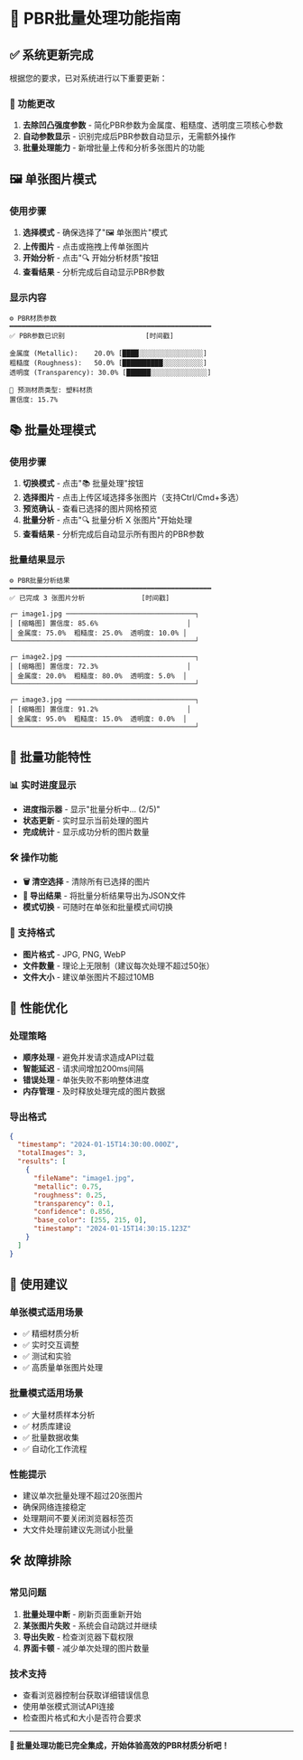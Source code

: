 # 🚀 PBR批量处理功能指南

## ✅ 系统更新完成

根据您的要求，已对系统进行以下重要更新：

### 🎯 功能更改
1. **去除凹凸强度参数** - 简化PBR参数为金属度、粗糙度、透明度三项核心参数
2. **自动参数显示** - 识别完成后PBR参数自动显示，无需额外操作
3. **批量处理能力** - 新增批量上传和分析多张图片的功能

## 🖼️ 单张图片模式

### 使用步骤
1. **选择模式** - 确保选择了"🖼️ 单张图片"模式
2. **上传图片** - 点击或拖拽上传单张图片
3. **开始分析** - 点击"🔍 开始分析材质"按钮
4. **查看结果** - 分析完成后自动显示PBR参数

### 显示内容
```
⚙️ PBR材质参数
━━━━━━━━━━━━━━━━━━━━━━━━━━━━━━━━━━━━━━━━━━━━━━━━━━
✅ PBR参数已识别                    [时间戳]

金属度 (Metallic):    20.0% [████░░░░░░░░░░░░░░░░]
粗糙度 (Roughness):   50.0% [██████████░░░░░░░░░░]  
透明度 (Transparency): 30.0% [██████░░░░░░░░░░░░░░]

🎨 预测材质类型: 塑料材质
置信度: 15.7%
```

## 📚 批量处理模式

### 使用步骤
1. **切换模式** - 点击"📚 批量处理"按钮
2. **选择图片** - 点击上传区域选择多张图片（支持Ctrl/Cmd+多选）
3. **预览确认** - 查看已选择的图片网格预览
4. **批量分析** - 点击"🔍 批量分析 X 张图片"开始处理
5. **查看结果** - 分析完成后自动显示所有图片的PBR参数

### 批量结果显示
```
⚙️ PBR批量分析结果
━━━━━━━━━━━━━━━━━━━━━━━━━━━━━━━━━━━━━━━━━━━━━━━━━━
✅ 已完成 3 张图片分析              [时间戳]

┌─ image1.jpg ────────────────────────────────┐
│ [缩略图] 置信度: 85.6%                      │
│ 金属度: 75.0%  粗糙度: 25.0%  透明度: 10.0% │
└─────────────────────────────────────────────┘

┌─ image2.jpg ────────────────────────────────┐
│ [缩略图] 置信度: 72.3%                      │
│ 金属度: 20.0%  粗糙度: 80.0%  透明度: 5.0%  │
└─────────────────────────────────────────────┘

┌─ image3.jpg ────────────────────────────────┐
│ [缩略图] 置信度: 91.2%                      │
│ 金属度: 95.0%  粗糙度: 15.0%  透明度: 0.0%  │
└─────────────────────────────────────────────┘
```

## 🔧 批量功能特性

### 📊 实时进度显示
- **进度指示器** - 显示"批量分析中... (2/5)"
- **状态更新** - 实时显示当前处理的图片
- **完成统计** - 显示成功分析的图片数量

### 🛠️ 操作功能
- **🗑️ 清空选择** - 清除所有已选择的图片
- **📄 导出结果** - 将批量分析结果导出为JSON文件
- **模式切换** - 可随时在单张和批量模式间切换

### 📁 支持格式
- **图片格式** - JPG, PNG, WebP
- **文件数量** - 理论上无限制（建议每次处理不超过50张）
- **文件大小** - 建议单张图片不超过10MB

## 🚀 性能优化

### 处理策略
- **顺序处理** - 避免并发请求造成API过载
- **智能延迟** - 请求间增加200ms间隔
- **错误处理** - 单张失败不影响整体进度
- **内存管理** - 及时释放处理完成的图片数据

### 导出格式
```json
{
  "timestamp": "2024-01-15T14:30:00.000Z",
  "totalImages": 3,
  "results": [
    {
      "fileName": "image1.jpg",
      "metallic": 0.75,
      "roughness": 0.25,
      "transparency": 0.1,
      "confidence": 0.856,
      "base_color": [255, 215, 0],
      "timestamp": "2024-01-15T14:30:15.123Z"
    }
  ]
}
```

## 🎯 使用建议

### 单张模式适用场景
- ✅ 精细材质分析
- ✅ 实时交互调整
- ✅ 测试和实验
- ✅ 高质量单张图片处理

### 批量模式适用场景
- ✅ 大量材质样本分析
- ✅ 材质库建设
- ✅ 批量数据收集
- ✅ 自动化工作流程

### 性能提示
- 建议单次批量处理不超过20张图片
- 确保网络连接稳定
- 处理期间不要关闭浏览器标签页
- 大文件处理前建议先测试小批量

## 🛠️ 故障排除

### 常见问题
1. **批量处理中断** - 刷新页面重新开始
2. **某张图片失败** - 系统会自动跳过并继续
3. **导出失败** - 检查浏览器下载权限
4. **界面卡顿** - 减少单次处理的图片数量

### 技术支持
- 查看浏览器控制台获取详细错误信息
- 使用单张模式测试API连接
- 检查图片格式和大小是否符合要求

---

**🎉 批量处理功能已完全集成，开始体验高效的PBR材质分析吧！** 